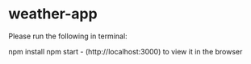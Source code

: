# weather-app

Please run the following in terminal:

npm install
npm start - (http://localhost:3000) to view it in the browser
